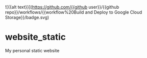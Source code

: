 ![{{alt text}}](https://github.com/{{github user}}/{{github repo}}/workflows/{{workflow%20Build and Deploy to Google Cloud Storage}}/badge.svg)

# website_static
My personal static website
